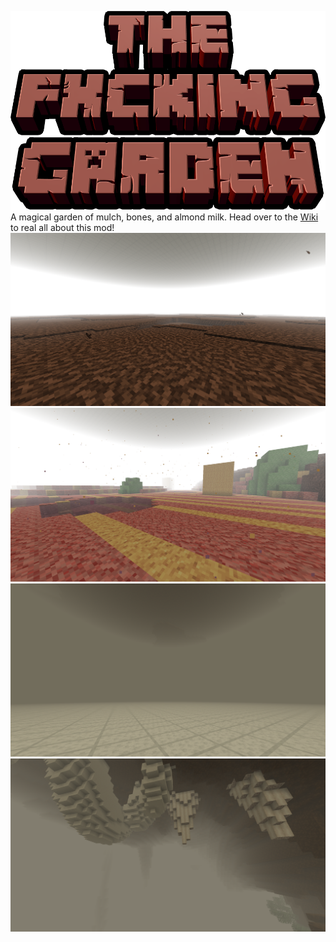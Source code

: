 ![The Garden](https://raw.githubusercontent.com/LudoCrypt/LudoCrypts-Haven/master/The%20Fucking%20Garden%20Logo.png)
A magical garden of mulch, bones, and almond milk.
Head over to the [Wiki](https://github.com/LudoCrypt/The-Garden/wiki) to real all about this mod!
![Point One Image](https://raw.githubusercontent.com/LudoCrypt/LudoCrypts-Haven/master/2021-04-06_14.01.21.png)
![Skinned Houseparts Image](https://raw.githubusercontent.com/LudoCrypt/LudoCrypts-Haven/master/2021-04-06_14.08.19.png)
![Point Two Image](https://raw.githubusercontent.com/LudoCrypt/LudoCrypts-Haven/master/2021-04-06_14.35.27.png)
![Ivory Shallows Image](https://raw.githubusercontent.com/LudoCrypt/LudoCrypts-Haven/master/2021-04-06_14.36.57.png)